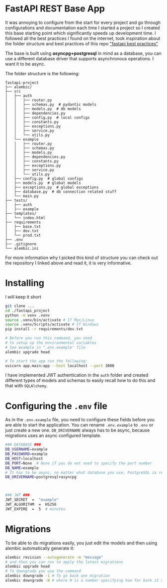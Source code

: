 # FastAPI REST Base App
It was annoying to configure from the start for every project and go through configurations and documentation each time I started a project so I created this base starting point which significantly speeds up development time. I followed all the best practices I found on the internet, took inspiration about the folder structure and best practices of this repo ["fastapi best practices"](https://github.com/zhanymkanov/fastapi-best-practices)

The base is built using **asyncpg+postgresql** in mind as a database, you can use a different database driver that supports asynchronous operations. I want it to be async.

The folder structure is the following:
```
fastapi-project
├── alembic/
├── src
│   ├── auth
│   │   ├── router.py
│   │   ├── schemas.py  # pydantic models
│   │   ├── models.py  # db models
│   │   ├── dependencies.py
│   │   ├── config.py  # local configs
│   │   ├── constants.py
│   │   ├── exceptions.py
│   │   ├── service.py
│   │   └── utils.py
│   └── example
│   │   ├── router.py
│   │   ├── schemas.py
│   │   ├── models.py
│   │   ├── dependencies.py
│   │   ├── constants.py
│   │   ├── exceptions.py
│   │   ├── service.py
│   │   └── utils.py
│   ├── config.py  # global configs
│   ├── models.py  # global models
│   ├── exceptions.py  # global exceptions
│   ├── database.py  # db connection related stuff
│   └── main.py
├── tests/
│   ├── auth
│   ├── example
├── templates/
│   └── index.html
├── requirements
│   ├── base.txt
│   ├── dev.txt
│   └── prod.txt
├── .env
├── .gitignore
└── alembic.ini
```
For more information why I picked this kind of structure you can check out the repository I linked above and read it, it is very informative.

# Installing
I will keep it short
```bash
git clone ...
cd ./fastapi_project
python -m venv .venv
source .venv/bin/activate # If Mac/Linux
source .venv/Scripts/activate # If Windows
pip install -r requirements/dev.txt

# Before you run this command, you need
# to setup up the environmental variables
# See example in ".env.example" file
alembic upgrade head

# To start the app run the following:
uvicorn app.main:app --host localhost --port 3000 
```

I have implemented JWT authentication in the `auth` folder and created different types of models and schemas to easily recall how to do this and that with `SQLAlchemy`.

# Configuring the `.env` file
As in the `.env.example` file, you need to configure these fields before you are able to start the application. You can rename `.env.example` to `.env` or just create a new one. `DB_DRIVERNAME` always has to be async, because migrations uses an async configured template.
```bash
### DATABASE ###
DB_USERNAME=example
DB_PASSWORD=example
DB_HOST=localhost
DB_PORT=None  # None if you do not need to specify the port number
DB_NAME=example
# It has to be async, no matter what database you use, PostgreSQL is recommended
DB_DRIVERNAME=postgresql+asyncpg

  

### JWT ###
JWT_SECRET  =  "example"
JWT_ALGORITHM  =  HS256
JWT_EXPIRE  =  5  # minutes
```

# Migrations
To be able to do migrations easily, you just edit the models and then using alembic automatically generate it:
```bash
alembic revision --autogenerate -m "message"
# and then you can run to apply the latest migrations
alembic upgrade head 
# To downgrade you use the command
alembic downgrade -1 # To go back one migration
alembic downgrade -N # where N is a number specifying how far back it should go
```

